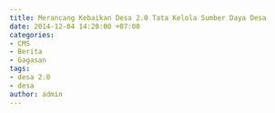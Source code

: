 ```yaml
---
title: Merancang Kebaikan Desa 2.0 Tata Kelola Sumber Daya Desa
date: 2014-12-04 14:20:00 +07:00
categories:
- CMS
- Berita
- Gagasan
tags:
- desa 2.0
- desa
author: admin
---
```


